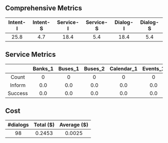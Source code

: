 ## Comprehensive Metrics
| Intent-I | Intent-S | Service-I | Service-S | Dialog-I | Dialog-S |
| :---: | :---: | :---: | :---: | :---: | :---: |
| 25.8 | 4.7 | 18.4 | 5.4 | 18.4 | 5.4 |

## Service Metrics
|  | Banks_1 | Buses_1 | Buses_2 | Calendar_1 | Events_1 | Events_2 | Flights_1 | Flights_2 | Homes_1 | Hotels_1 | Hotels_2 | Hotels_3 | Media_1 | Movies_1 | Music_1 | Music_2 | RentalCars_1 | RentalCars_2 | Restaurants_1 | RideSharing_1 | RideSharing_2 | Services_1 | Services_2 | Services_3 | Travel_1 | Weather_1 | Alarm_1 | Banks_2 | Flights_3 | Hotels_4 | Media_2 | Movies_2 | Restaurants_2 | Services_4 | Buses_3 | Events_3 | Flights_4 | Homes_2 | Media_3 | Messaging_1 | Movies_3 | Music_3 | Payment_1 | RentalCars_3 | Trains_1 |
| :---: | :---: | :---: | :---: | :---: | :---: | :---: | :---: | :---: | :---: | :---: | :---: | :---: | :---: | :---: | :---: | :---: | :---: | :---: | :---: | :---: | :---: | :---: | :---: | :---: | :---: | :---: | :---: | :---: | :---: | :---: | :---: | :---: | :---: | :---: | :---: | :---: | :---: | :---: | :---: | :---: | :---: | :---: | :---: | :---: | :---: |
| Count | 0 | 0 | 0 | 0 | 0 | 0 | 0 | 0 | 0 | 0 | 0 | 0 | 0 | 0 | 0 | 0 | 0 | 0 | 0 | 0 | 0 | 0 | 0 | 0 | 0 | 0 | 0 | 0 | 0 | 33 | 0 | 0 | 12 | 0 | 0 | 24 | 16 | 0 | 0 | 0 | 0 | 13 | 0 | 0 | 0 |
| Inform | 0.0 | 0.0 | 0.0 | 0.0 | 0.0 | 0.0 | 0.0 | 0.0 | 0.0 | 0.0 | 0.0 | 0.0 | 0.0 | 0.0 | 0.0 | 0.0 | 0.0 | 0.0 | 0.0 | 0.0 | 0.0 | 0.0 | 0.0 | 0.0 | 0.0 | 0.0 | 0.0 | 0.0 | 0.0 | 18.2 | 0.0 | 0.0 | 8.3 | 0.0 | 0.0 | 33.3 | 6.2 | 0.0 | 0.0 | 0.0 | 0.0 | 15.4 | 0.0 | 0.0 | 0.0 |
| Success | 0.0 | 0.0 | 0.0 | 0.0 | 0.0 | 0.0 | 0.0 | 0.0 | 0.0 | 0.0 | 0.0 | 0.0 | 0.0 | 0.0 | 0.0 | 0.0 | 0.0 | 0.0 | 0.0 | 0.0 | 0.0 | 0.0 | 0.0 | 0.0 | 0.0 | 0.0 | 0.0 | 0.0 | 0.0 | 0.0 | 0.0 | 0.0 | 0.0 | 0.0 | 0.0 | 16.7 | 20.0 | 0.0 | 0.0 | 0.0 | 0.0 | 0.0 | 0.0 | 0.0 | 0.0 |

## Cost
| #dialogs | Total ($) | Average ($) |
| :---: | :---: | :---: |
| 98 | 0.2453 | 0.0025 |
